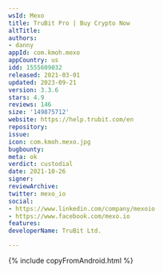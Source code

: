 ```yaml
---
wsId: Mexo
title: TruBit Pro | Buy Crypto Now
altTitle: 
authors:
- danny
appId: com.kmoh.mexo
appCountry: us
idd: 1555609032
released: 2021-03-01
updated: 2023-09-21
version: 3.3.6
stars: 4.9
reviews: 146
size: '149875712'
website: https://help.trubit.com/en
repository: 
issue: 
icon: com.kmoh.mexo.jpg
bugbounty: 
meta: ok
verdict: custodial
date: 2021-10-26
signer: 
reviewArchive: 
twitter: mexo_io
social:
- https://www.linkedin.com/company/mexoio
- https://www.facebook.com/mexo.io
features: 
developerName: TruBit Ltd.

---
```


{% include copyFromAndroid.html %}
